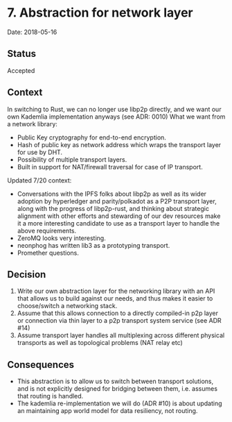 # 7. Abstraction for network layer

Date: 2018-05-16

## Status

Accepted

## Context

In switching to Rust, we can no longer use libp2p directly, and we want our own Kademlia implementation anyways (see ADR: 0010)
What we want from a network library:
* Public Key cryptography for end-to-end encryption.
* Hash of public key as network address which wraps the transport layer for use by DHT.
* Possibility of multiple transport layers.
* Built in support for NAT/firewall traversal for case of IP transport.

Updated 7/20 context:

* Conversations with the IPFS folks about libp2p as well as its wider adoption by hyperledger and parity/polkadot as a P2P transport layer, along with the progress of libp2p-rust, and thinking about strategic alignment with other efforts and stewarding of our dev resources make it a more interesting candidate to use as a transport layer to handle the above requirements.
* ZeroMQ looks very interesting.
* neonphog has written lib3 as a prototyping transport.
* Promether questions.

## Decision

1. Write our own abstraction layer for the networking library with an API that allows us to build against our needs, and thus makes it easier to choose/switch a networking stack.
2. Assume that this allows connection to a directly compiled-in p2p layer or connection via thin layer to a p2p transport system service (see ADR #14)
3. Assume transport layer handles all multiplexing across different physical transports as well as topological problems (NAT relay etc)

## Consequences

* This abstraction is to allow us to switch between transport solutions, and is not explicitly designed for bridging between them, i.e. assumes that routing is handled.
* The kademlia re-implementation we will do (ADR #10) is about updating an maintaining app world model for data resiliency, not routing.
